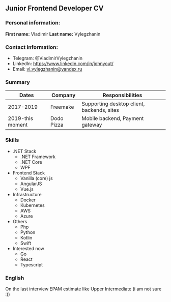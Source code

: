 ## Junior Frontend Developer CV

### Personal information:

**First name:**
Vladimir 
**Last name:** 
Vylegzhanin

### Contact information:
* Telegram: @VladimirVylegzhanin
* LinkedIn: https://www.linkedin.com/in/johnyout/
* Email: vl.vylegzhanin@yandex.ru

### Summary

| Dates | Company | Responsibilities |
| --- | --- | --- |
| 2017-2019 | Freemake | Supporting desktop client, backends, sites |
| 2019-this moment | Dodo Pizza | Mobile backend, Payment gateway |

### Skills

* .NET Stack
	* .NET Framework
	* .NET Core
	* WPF
* Frontend Stack
	* Vanilla (core) js
	* AngularJS
	* Vue.js
* Infrastructure
	* Docker
	* Kubernetes
	* AWS
	* Azure
* Others
	* Php
	* Python
	* Kotlin
	* Swift
* Interested now
	* Go
	* React
	* Typescript

### English
On the last interview EPAM estimate like Upper Intermediate (i am not sure :))